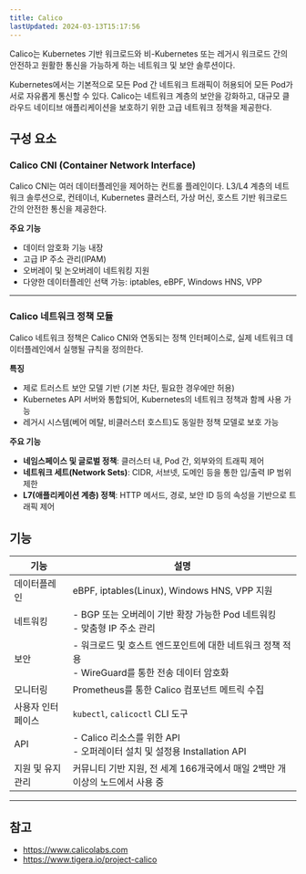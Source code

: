 ```yaml
---
title: Calico
lastUpdated: 2024-03-13T15:17:56
---
```


Calico는 Kubernetes 기반 워크로드와 비-Kubernetes 또는 레거시 워크로드 간의 안전하고 원활한 통신을 가능하게 하는 네트워크 및 보안 솔루션이다.

Kubernetes에서는 기본적으로 모든 Pod 간 네트워크 트래픽이 허용되어 모든 Pod가 서로 자유롭게 통신할 수 있다. Calico는 네트워크 계층의 보안을 강화하고, 대규모 클라우드 네이티브 애플리케이션을 보호하기 위한 고급 네트워크 정책을 제공한다.

## 구성 요소

### Calico CNI (Container Network Interface)

Calico CNI는 여러 데이터플레인을 제어하는 컨트롤 플레인이다. L3/L4 계층의 네트워크 솔루션으로, 컨테이너, Kubernetes 클러스터, 가상 머신, 호스트 기반 워크로드 간의 안전한 통신을 제공한다.

**주요 기능**

- 데이터 암호화 기능 내장
- 고급 IP 주소 관리(IPAM)
- 오버레이 및 논오버레이 네트워킹 지원
- 다양한 데이터플레인 선택 가능: iptables, eBPF, Windows HNS, VPP

---

### Calico 네트워크 정책 모듈

Calico 네트워크 정책은 Calico CNI와 연동되는 정책 인터페이스로, 실제 네트워크 데이터플레인에서 실행될 규칙을 정의한다.

**특징**

- 제로 트러스트 보안 모델 기반 (기본 차단, 필요한 경우에만 허용)
- Kubernetes API 서버와 통합되어, Kubernetes의 네트워크 정책과 함께 사용 가능
- 레거시 시스템(베어 메탈, 비클러스터 호스트)도 동일한 정책 모델로 보호 가능

**주요 기능**

- **네임스페이스 및 글로벌 정책**: 클러스터 내, Pod 간, 외부와의 트래픽 제어
- **네트워크 세트(Network Sets)**: CIDR, 서브넷, 도메인 등을 통한 입/출력 IP 범위 제한
- **L7(애플리케이션 계층) 정책**: HTTP 메서드, 경로, 보안 ID 등의 속성을 기반으로 트래픽 제어

## 기능

| 기능 | 설명 |
|------|------|
| 데이터플레인 | eBPF, iptables(Linux), Windows HNS, VPP 지원 |
| 네트워킹 | - BGP 또는 오버레이 기반 확장 가능한 Pod 네트워킹<br/>- 맞춤형 IP 주소 관리 |
| 보안 | - 워크로드 및 호스트 엔드포인트에 대한 네트워크 정책 적용<br/>- WireGuard를 통한 전송 데이터 암호화 |
| 모니터링 | Prometheus를 통한 Calico 컴포넌트 메트릭 수집 |
| 사용자 인터페이스 | `kubectl`, `calicoctl` CLI 도구 |
| API | - Calico 리소스를 위한 API<br/>- 오퍼레이터 설치 및 설정용 Installation API |
| 지원 및 유지관리 | 커뮤니티 기반 지원, 전 세계 166개국에서 매일 2백만 개 이상의 노드에서 사용 중 |

---

## 참고

- <https://www.calicolabs.com>
- <https://www.tigera.io/project-calico>

